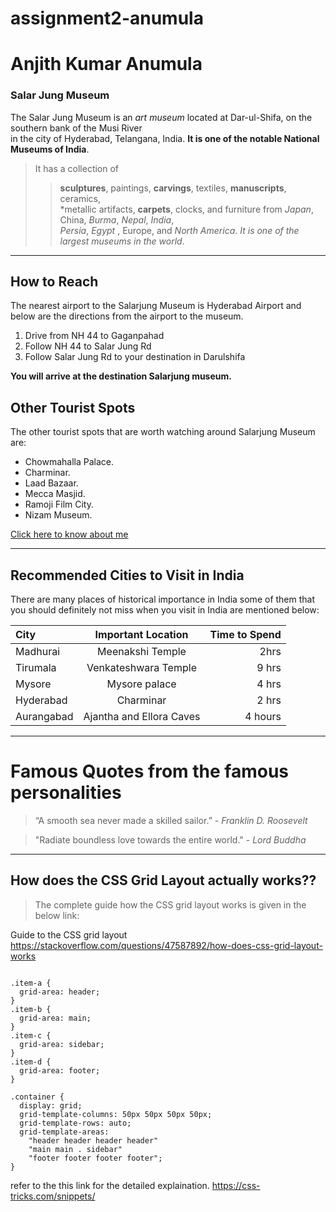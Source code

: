 # assignment2-anumula
# Anjith Kumar Anumula

### Salar Jung Museum

The Salar Jung Museum is an *art museum* located at Dar-ul-Shifa, on the southern bank of the Musi River
<br>in the city of Hyderabad, Telangana, India. **It is one of the notable National Museums of India**.

>It has a collection of 
>>**sculptures**, paintings, **carvings**, textiles, **manuscripts**, ceramics,<br> *metallic artifacts, **carpets**, clocks, and furniture from *Japan*, China, *Burma*, *Nepal*, *India*,<br> *Persia*, *Egypt* , Europe, and *North America*. *It is one of the largest museums in the world*.


---
## How to Reach

The nearest airport to the Salarjung Museum  is Hyderabad Airport and below are the directions from the airport to the museum.
1. Drive from NH 44 to Gaganpahad
2. Follow NH 44 to Salar Jung Rd
3. Follow Salar Jung Rd to your destination in Darulshifa

**You will arrive at the destination Salarjung museum.**

## Other Tourist Spots 

The other tourist spots that are worth watching around Salarjung Museum are:

* Chowmahalla Palace.
* Charminar.
* Laad Bazaar.
* Mecca Masjid.
* Ramoji Film City.
* Nizam Museum.

[Click here to know about me](AboutMe.md)


---
## Recommended Cities to Visit in India
There are many places of historical importance in India some of them that you should definitely not miss  when you visit in India are mentioned below:

| City        | Important Location| Time to Spend           |
| :---        |    :----:         |          ---:   |
| Madhurai    | Meenakshi Temple  | 2hrs      |
| Tirumala    | Venkateshwara Temple | 9 hrs     |
| Mysore      | Mysore palace     | 4 hrs         |
| Hyderabad   | Charminar         | 2 hrs         |
| Aurangabad  |   Ajantha and Ellora Caves  | 4 hours         |

---
# Famous Quotes from the famous personalities

> “A smooth sea never made a skilled sailor.” - *Franklin D. Roosevelt*

> "Radiate boundless love towards the entire world." - *Lord Buddha*

---
## How does the CSS Grid Layout actually works??

> The complete guide how the CSS grid layout works is given in the below link:

Guide to the CSS grid layout <https://stackoverflow.com/questions/47587892/how-does-css-grid-layout-works>

```

.item-a {
  grid-area: header;
}
.item-b {
  grid-area: main;
}
.item-c { 
  grid-area: sidebar;
}
.item-d {
  grid-area: footer;
}

.container {
  display: grid;
  grid-template-columns: 50px 50px 50px 50px;
  grid-template-rows: auto;
  grid-template-areas: 
    "header header header header"
    "main main . sidebar"
    "footer footer footer footer";
}

```

refer to the this link for the detailed explaination. <https://css-tricks.com/snippets/> 





